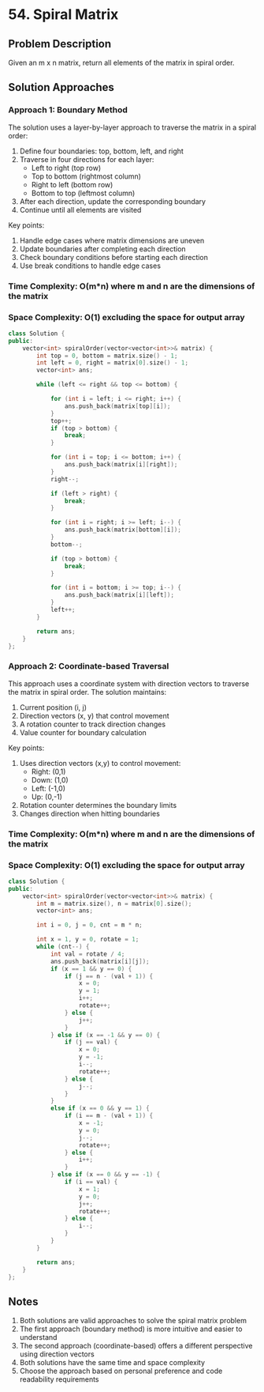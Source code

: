 # 54. Spiral Matrix

## Problem Description

Given an m x n matrix, return all elements of the matrix in spiral order.

## Solution Approaches

### Approach 1: Boundary Method

The solution uses a layer-by-layer approach to traverse the matrix in a spiral order:

1. Define four boundaries: top, bottom, left, and right
2. Traverse in four directions for each layer:
   - Left to right (top row)
   - Top to bottom (rightmost column)
   - Right to left (bottom row)
   - Bottom to top (leftmost column)
3. After each direction, update the corresponding boundary
4. Continue until all elements are visited

Key points:

1. Handle edge cases where matrix dimensions are uneven
2. Update boundaries after completing each direction
3. Check boundary conditions before starting each direction
4. Use break conditions to handle edge cases

### Time Complexity: O(m\*n) where m and n are the dimensions of the matrix

### Space Complexity: O(1) excluding the space for output array

```cpp
class Solution {
public:
    vector<int> spiralOrder(vector<vector<int>>& matrix) {
        int top = 0, bottom = matrix.size() - 1;
        int left = 0, right = matrix[0].size() - 1;
        vector<int> ans;

        while (left <= right && top <= bottom) {

            for (int i = left; i <= right; i++) {
                ans.push_back(matrix[top][i]);
            }
            top++;
            if (top > bottom) {
                break;
            }

            for (int i = top; i <= bottom; i++) {
                ans.push_back(matrix[i][right]);
            }
            right--;

            if (left > right) {
                break;
            }

            for (int i = right; i >= left; i--) {
                ans.push_back(matrix[bottom][i]);
            }
            bottom--;

            if (top > bottom) {
                break;
            }

            for (int i = bottom; i >= top; i--) {
                ans.push_back(matrix[i][left]);
            }
            left++;
        }

        return ans;
    }
};
```

### Approach 2: Coordinate-based Traversal

This approach uses a coordinate system with direction vectors to traverse the matrix in spiral order.
The solution maintains:

1. Current position (i, j)
2. Direction vectors (x, y) that control movement
3. A rotation counter to track direction changes
4. Value counter for boundary calculation

Key points:

1. Uses direction vectors (x,y) to control movement:
   - Right: (0,1)
   - Down: (1,0)
   - Left: (-1,0)
   - Up: (0,-1)
2. Rotation counter determines the boundary limits
3. Changes direction when hitting boundaries

### Time Complexity: O(m\*n) where m and n are the dimensions of the matrix

### Space Complexity: O(1) excluding the space for output array

```cpp
class Solution {
public:
    vector<int> spiralOrder(vector<vector<int>>& matrix) {
        int m = matrix.size(), n = matrix[0].size();
        vector<int> ans;

        int i = 0, j = 0, cnt = m * n;

        int x = 1, y = 0, rotate = 1;
        while (cnt--) {
            int val = rotate / 4;
            ans.push_back(matrix[i][j]);
            if (x == 1 && y == 0) {
                if (j == n - (val + 1)) {
                    x = 0;
                    y = 1;
                    i++;
                    rotate++;
                } else {
                    j++;
                }
            } else if (x == -1 && y == 0) {
                if (j == val) {
                    x = 0;
                    y = -1;
                    i--;
                    rotate++;
                } else {
                    j--;
                }
            }
            else if (x == 0 && y == 1) {
                if (i == m - (val + 1)) {
                    x = -1;
                    y = 0;
                    j--;
                    rotate++;
                } else {
                    i++;
                }
            } else if (x == 0 && y == -1) {
                if (i == val) {
                    x = 1;
                    y = 0;
                    j++;
                    rotate++;
                } else {
                    i--;
                }
            }
        }

        return ans;
    }
};
```

## Notes

1. Both solutions are valid approaches to solve the spiral matrix problem
2. The first approach (boundary method) is more intuitive and easier to understand
3. The second approach (coordinate-based) offers a different perspective using direction vectors
4. Both solutions have the same time and space complexity
5. Choose the approach based on personal preference and code readability requirements
